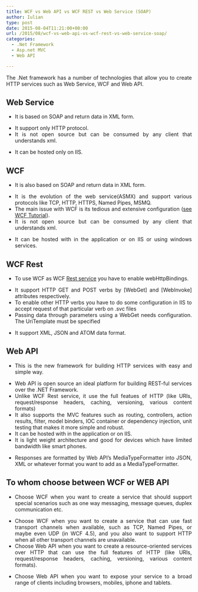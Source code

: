 ```yaml
---
title: WCF vs Web API vs WCF REST vs Web Service (SOAP)
author: Iulian
type: post
date: 2015-08-04T11:21:00+00:00
url: /2015/08/wcf-vs-web-api-vs-wcf-rest-vs-web-service-soap/
categories:
  - .Net Framework
  - Asp.net MVC
  - Web API

---
```

<p style="text-align: justify;">
  The .Net framework has a number of technologies that allow you to create HTTP services such as Web Service, WCF and Web API.
</p>

## Web Service

<ul class="orderlist" style="list-style-type: disc;">
  <li>
    <p style="text-align: justify;">
      It is based on SOAP and return data in XML form.
    </p>
  </li>
  
  <li style="text-align: justify;">
    It support only HTTP protocol.
  </li>
  <li style="text-align: justify;">
    It is not open source but can be consumed by any client that understands xml.
  </li>
  <li>
    <p style="text-align: justify;">
      It can be hosted only on IIS.
    </p>
  </li>
</ul>

## WCF

<ul class="orderlist" style="list-style-type: disc;">
  <li>
    <p style="text-align: justify;">
      It is also based on SOAP and return data in XML form.
    </p>
  </li>
  
  <li style="text-align: justify;">
    It is the evolution of the web service(ASMX) and support various protocols like TCP, HTTP, HTTPS, Named Pipes, MSMQ.
  </li>
  <li style="text-align: justify;">
    The main issue with WCF is its tedious and extensive configuration (<a href="http://www.wcftutorial.net/" target="_blank">see WCF Tutorial</a>).
  </li>
  <li style="text-align: justify;">
    It is not open source but can be consumed by any client that understands xml.
  </li>
  <li>
    <p style="text-align: justify;">
      It can be hosted with in the application or on IIS or using windows services.
    </p>
  </li>
</ul>

## WCF Rest

<ul class="orderlist" style="list-style-type: disc;">
  <li>
    <p style="text-align: justify;">
      To use WCF as WCF <a class="link" href="http://kellabyte.com/2011/09/04/clarifying-rest/" target="_blank">Rest service</a> you have to enable webHttpBindings.
    </p>
  </li>
  
  <li style="text-align: justify;">
    It support HTTP GET and POST verbs by [WebGet] and [WebInvoke] attributes respectively.
  </li>
  <li style="text-align: justify;">
    To enable other HTTP verbs you have to do some configuration in IIS to accept request of that particular verb on .svc files
  </li>
  <li style="text-align: justify;">
    Passing data through parameters using a WebGet needs configuration. The UriTemplate must be specified
  </li>
  <li>
    <p style="text-align: justify;">
      It support XML, JSON and ATOM data format.
    </p>
  </li>
</ul>

## Web API

<ul class="orderlist" style="list-style-type: disc;">
  <li>
    <p style="text-align: justify;">
      This is the new framework for building HTTP services with easy and simple way.
    </p>
  </li>
  
  <li style="text-align: justify;">
    Web API is open source an ideal platform for building REST-ful services over the .NET Framework.
  </li>
  <li style="text-align: justify;">
    Unlike WCF Rest service, it use the full featues of HTTP (like URIs, request/response headers, caching, versioning, various content formats)
  </li>
  <li style="text-align: justify;">
    It also supports the MVC features such as routing, controllers, action results, filter, model binders, IOC container or dependency injection, unit testing that makes it more simple and robust.
  </li>
  <li style="text-align: justify;">
    It can be hosted with in the application or on IIS.
  </li>
  <li style="text-align: justify;">
    It is light weight architecture and good for devices which have limited bandwidth like smart phones.
  </li>
  <li>
    <p style="text-align: justify;">
      Responses are formatted by Web API’s MediaTypeFormatter into JSON, XML or whatever format you want to add as a MediaTypeFormatter.
    </p>
  </li>
</ul>

## To whom choose between WCF or WEB API

<ul class="orderlist" style="list-style-type: disc;">
  <li>
    <p style="text-align: justify;">
      Choose WCF when you want to create a service that should support special scenarios such as one way messaging, message queues, duplex communication etc.
    </p>
  </li>
  
  <li style="text-align: justify;">
    Choose WCF when you want to create a service that can use fast transport channels when available, such as TCP, Named Pipes, or maybe even UDP (in WCF 4.5), and you also want to support HTTP when all other transport channels are unavailable.
  </li>
  <li style="text-align: justify;">
    Choose Web API when you want to create a resource-oriented services over HTTP that can use the full features of HTTP (like URIs, request/response headers, caching, versioning, various content formats).
  </li>
  <li>
    <p style="text-align: justify;">
      Choose Web API when you want to expose your service to a broad range of clients including browsers, mobiles, iphone and tablets.
    </p>
  </li>
</ul>